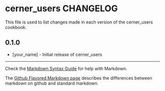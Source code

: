 # cerner_users CHANGELOG

This file is used to list changes made in each version of the cerner_users cookbook.

## 0.1.0
- [your_name] - Initial release of cerner_users

- - -
Check the [Markdown Syntax Guide](http://daringfireball.net/projects/markdown/syntax) for help with Markdown.

The [Github Flavored Markdown page](http://github.github.com/github-flavored-markdown/) describes the differences between markdown on github and standard markdown.
